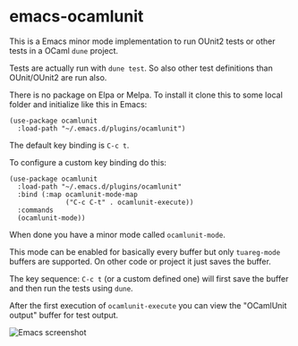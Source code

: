 # emacs-ocamlunit

This is a Emacs minor mode implementation to run OUnit2 tests or other tests in a OCaml `dune` project.

Tests are actually run with `dune test`. So also other test definitions than OUnit/OUnit2 are run also.

There is no package on Elpa or Melpa.
To install it clone this to some local folder and initialize like this in Emacs:

```
(use-package ocamlunit
  :load-path "~/.emacs.d/plugins/ocamlunit")
```

The default key binding is `C-c t`.

To configure a custom key binding do this:

```
(use-package ocamlunit
  :load-path "~/.emacs.d/plugins/ocamlunit"
  :bind (:map ocamlunit-mode-map
              ("C-c C-t" . ocamlunit-execute))
  :commands
  (ocamlunit-mode))
```

When done you have a minor mode called `ocamlunit-mode`.

This mode can be enabled for basically every buffer but only `tuareg-mode` buffers are supported.
On other code or project it just saves the buffer.

The key sequence: `C-c t` (or a custom defined one) will first save the buffer and then run the tests using `dune`.

After the first execution of `ocamlunit-execute` you can view the "OCamlUnit output" buffer for test output.


![Emacs screenshot](ocamlunit-.png)
